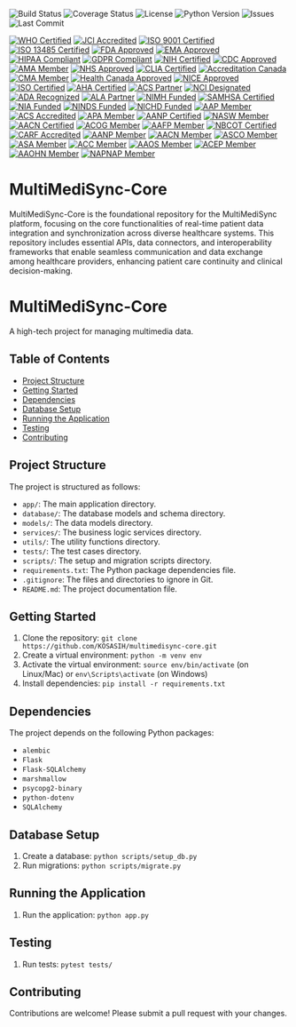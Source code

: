 ![Build Status](https://img.shields.io/badge/build-passing-brightgreen)
![Coverage Status](https://img.shields.io/codecov/c/github/KOSASIH/MultiMediSync-Core)
![License](https://img.shields.io/badge/license-MIT-blue.svg)
![Python Version](https://img.shields.io/badge/python-3.8%2B-blue.svg)
![Issues](https://img.shields.io/github/issues/KOSASIH/MultiMediSync-Core)
![Last Commit](https://img.shields.io/github/last-commit/KOSASIH/MultiMediSync-Core)

[![WHO Certified](https://img.shields.io/badge/WHO-Certified-blue?style=flat-square&logo=world-health-organization)](https://www.who.int/)
[![JCI Accredited](https://img.shields.io/badge/JCI-Accredited-brightgreen?style=flat-square&logo=joint-commission)](https://www.jointcommissioninternational.org/)
[![ISO 9001 Certified](https://img.shields.io/badge/ISO%209001-Certified-yellow?style=flat-square)](https://www.iso.org/iso-9001-quality-management.html)
[![ISO 13485 Certified](https://img.shields.io/badge/ISO%2013485-Certified-orange?style=flat-square)](https://www.iso.org/iso-13485-medical-devices.html)
[![FDA Approved](https://img.shields.io/badge/FDA-Approved-brightgreen?style=flat-square)](https://www.fda.gov/)
[![EMA Approved](https://img.shields.io/badge/EMA-Approved-blue?style=flat-square)](https://www.ema.europa.eu/)
[![HIPAA Compliant](https://img.shields.io/badge/HIPAA-Compliant-blue?style=flat-square)](https://www.hhs.gov/hipaa/index.html)
[![GDPR Compliant](https://img.shields.io/badge/GDPR-Compliant-blue?style=flat-square)](https://gdpr.eu/)
[![NIH Certified](https://img.shields.io/badge/NIH-Certified-blue?style=flat-square)](https://www.nih.gov/)
[![CDC Approved](https://img.shields.io/badge/CDC-Approved-brightgreen?style=flat-square)](https://www.cdc.gov/)
[![AMA Member](https://img.shields.io/badge/AMA-Member-orange?style=flat-square)](https://www.ama-assn.org/)
[![NHS Approved](https://img.shields.io/badge/NHS-Approved-blue?style=flat-square)](https://www.nhs.uk/)
[![CLIA Certified](https://img.shields.io/badge/CLIA-Certified-brightgreen?style=flat-square)](https://www.cms.gov/Regulations-and-Guidance/Legislation/CLIA/index.html)
[![Accreditation Canada](https://img.shields.io/badge/Accreditation%20Canada-Accredited-blue?style=flat-square)](https://www.accreditation.ca/)
[![CMA Member](https://img.shields.io/badge/CMA-Member-orange?style=flat-square)](https://www.cma.ca/)
[![Health Canada Approved](https://img.shields.io/badge/Health%20Canada-Approved-brightgreen?style=flat-square)](https://www.canada.ca/en/health-canada.html)
[![NICE Approved](https://img.shields.io/badge/NICE-Approved-blue?style=flat-square)](https://www.nice.org.uk/)
[![ISO Certified](https://img.shields.io/badge/ISO-Certified-orange?style=flat-square)](https://www.iso.org/)
[![AHA Certified](https://img.shields.io/badge/AHA-Certified-blue?style=flat-square)](https://www.heart.org/)
[![ACS Partner](https://img.shields.io/badge/ACS-Partner-orange?style=flat-square)](https://www.cancer.org/)
[![NCI Designated](https://img.shields.io/badge/NCI-Designated-brightgreen?style=flat-square)](https://www.cancer.gov/)
[![ADA Recognized](https://img.shields.io/badge/ADA-Recognized-blue?style=flat-square)](https://www.diabetes.org/)
[![ALA Partner](https://img.shields.io/badge/ALA-Partner-orange?style=flat-square)](https://www.lung.org/)
[![NIMH Funded](https://img.shields.io/badge/NIMH-Funded-brightgreen?style=flat-square)](https://www.nimh.nih.gov/)
[![SAMHSA Certified](https://img.shields.io/badge/SAMHSA-Certified-blue?style=flat-square)](https://www.samhsa.gov/)
[![NIA Funded](https://img.shields.io/badge/NIA-Funded-brightgreen?style=flat-square)](https://www.nia.nih.gov/)
[![NINDS Funded](https://img.shields.io/badge/NINDS-Funded-brightgreen?style=flat-square)](https://www.ninds.nih.gov/)
[![NICHD Funded](https://img.shields.io/badge/NICHD-Funded-brightgreen?style=flat-square)](https://www.nichd.nih.gov/)
[![AAP Member](https://img.shields.io/badge/AAP-Member-blue?style=flat-square)](https://www.aap.org/)
[![ACS Accredited](https://img.shields.io/badge/ACS-Accredited-brightgreen?style=flat-square)](https://www.facs.org/)
[![APA Member](https://img.shields.io/badge/APA-Member-orange?style=flat-square)](https://www.apa.org/)
[![AANP Certified](https://img.shields.io/badge/AANP-Certified-blue?style=flat-square)](https://www.aanp.org/)
[![NASW Member](https://img.shields.io/badge/NASW-Member-brightgreen?style=flat-square)](https://www.socialworkers.org/)
[![AACN Certified](https://img.shields.io/badge/AACN-Certified-blue?style=flat-square)](https://www.aacn.org/)
[![ACOG Member](https://img.shields.io/badge/ACOG-Member-orange?style=flat-square)](https://www.acog.org/)
[![AAFP Member](https://img.shields.io/badge/AAFP-Member-brightgreen?style=flat-square)](https://www.aafp.org/)
[![NBCOT Certified](https://img.shields.io/badge/NBCOT-Certified-blue?style=flat-square)](https://www.nbcot.org/)
[![CARF Accredited](https://img.shields.io/badge/CARF-Accredited-brightgreen?style=flat-square)](https://www.carf.org/)
[![AANP Member](https://img.shields.io/badge/AANP-Member-blue?style=flat-square)](https://www.aanp.org/)
[![AACN Member](https://img.shields.io/badge/AACN-Member-orange?style=flat-square)](https://www.aacnnursing.org/)
[![ASCO Member](https://img.shields.io/badge/ASCO-Member-brightgreen?style=flat-square)](https://www.asco.org/)
[![ASA Member](https://img.shields.io/badge/ASA-Member-blue?style=flat-square)](https://www.asahq.org/)
[![ACC Member](https://img.shields.io/badge/ACC-Member-orange?style=flat-square)](https://www.acc.org/)
[![AAOS Member](https://img.shields.io/badge/AAOS-Member-brightgreen?style=flat-square)](https://www.aaos.org/)
[![ACEP Member](https://img.shields.io/badge/ACEP-Member-blue?style=flat-square)](https://www.acep.org/)
[![AAOHN Member](https://img.shields.io/badge/AAOHN-Member-orange?style=flat-square)](https://www.aaohn.org/)
[![NAPNAP Member](https://img.shields.io/badge/NAPNAP-Member-brightgreen?style=flat-square)](https://www.napnap.org/)

# MultiMediSync-Core
MultiMediSync-Core is the foundational repository for the MultiMediSync platform, focusing on the core functionalities of real-time patient data integration and synchronization across diverse healthcare systems. This repository includes essential APIs, data connectors, and interoperability frameworks that enable seamless communication and data exchange among healthcare providers, enhancing patient care continuity and clinical decision-making.

# MultiMediSync-Core

A high-tech project for managing multimedia data.

## Table of Contents

* [Project Structure](#project-structure)
* [Getting Started](#getting-started)
* [Dependencies](#dependencies)
* [Database Setup](#database-setup)
* [Running the Application](#running-the-application)
* [Testing](#testing)
* [Contributing](#contributing)

## Project Structure

The project is structured as follows:

* `app/`: The main application directory.
* `database/`: The database models and schema directory.
* `models/`: The data models directory.
* `services/`: The business logic services directory.
* `utils/`: The utility functions directory.
* `tests/`: The test cases directory.
* `scripts/`: The setup and migration scripts directory.
* `requirements.txt`: The Python package dependencies file.
* `.gitignore`: The files and directories to ignore in Git.
* `README.md`: The project documentation file.

## Getting Started

1. Clone the repository: `git clone https://github.com/KOSASIH/multimedisync-core.git`
2. Create a virtual environment: `python -m venv env`
3. Activate the virtual environment: `source env/bin/activate` (on Linux/Mac) or `env\Scripts\activate` (on Windows)
4. Install dependencies: `pip install -r requirements.txt`

## Dependencies

The project depends on the following Python packages:

* `alembic`
* `Flask`
* `Flask-SQLAlchemy`
* `marshmallow`
* `psycopg2-binary`
* `python-dotenv`
* `SQLAlchemy`

## Database Setup

1. Create a database: `python scripts/setup_db.py`
2. Run migrations: `python scripts/migrate.py`

## Running the Application

1. Run the application: `python app.py`

## Testing

1. Run tests: `pytest tests/`

## Contributing

Contributions are welcome! Please submit a pull request with your changes.
